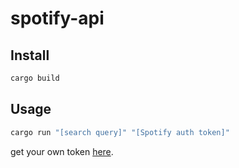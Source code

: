 ﻿# spotify-api
 
 ## Install

```sh
cargo build
```

## Usage

```sh
cargo run "[search query]" "[Spotify auth token]"
```

get your own token [here](https://developer.spotify.com/console/get-search-item/?q=Muse&type=track&market=US&limit=5&offset=5&include_external=).
